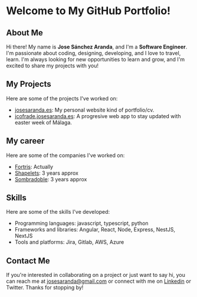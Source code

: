 # Welcome to My GitHub Portfolio!

## About Me

Hi there! My name is **Jose Sánchez Aranda**, and I'm a **Software Engineer**. I'm passionate about coding, designing, developing, and I love to travel, learn. I'm always looking for new opportunities to learn and grow, and I'm excited to share my projects with you!

## My Projects

Here are some of the projects I've worked on:

- [josesaranda.es](https://josesaranda.es): My personal website kind of portfolio/cv.
- [jcofrade.josesaranda.es](https://jcofrade.josesaranda.es): A progresive web app to stay updated with easter week of Málaga.

## My career

Here are some of the companies I've worked on:

- [Fortris](https://fortris.com): Actually
- [Shapelets](https://shapelets.io): 3 years approx
- [Sombradoble](https://sombradoble.es): 3 years approx

## Skills

Here are some of the skills I've developed:

- Programming languages: javascript, typescript, python
- Frameworks and libraries: Angular, React, Node, Express, NestJS, NextJS
- Tools and platforms: Jira, Gitlab, AWS, Azure

## Contact Me

If you're interested in collaborating on a project or just want to say hi, you can reach me at josesaranda@gmail.com or connect with me on [Linkedin](https://www.linkedin.com/in/josesaranda/) or Twitter. Thanks for stopping by!
